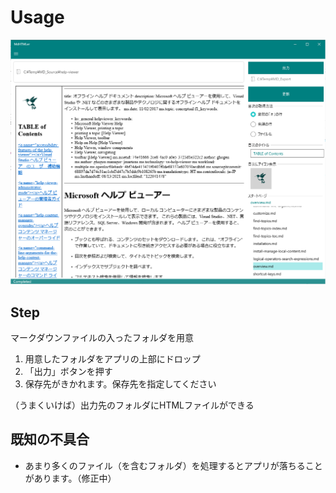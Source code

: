 # Usage

![](img/01.png)

## Step

マークダウンファイルの入ったフォルダを用意

1. 用意したフォルダをアプリの上部にドロップ
2. 「出力」ボタンを押す
3. 保存先がきかれます。保存先を指定してください

 （うまくいけば）出力先のフォルダにHTMLファイルができる


## 既知の不具合

- あまり多くのファイル（を含むフォルダ）を処理するとアプリが落ちることがあります。（修正中）


